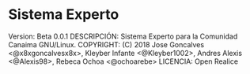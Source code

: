 # Sistema Experto

Version: Beta 0.0.1
DESCRIPCIÓN: Sistema Experto para la Comunidad Canaima GNU/Linux.
COPYRIGHT: (C) 2018 Jose Goncalves <@x8xgoncalvesx8x>, Kleyber Infante <@Kleyber1002>, Andres Alexis <@Alexis98>, Rebeca Ochoa <@ochoarebe>
LICENCIA: Open Realice